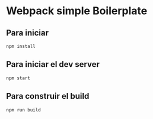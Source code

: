 # Webpack simple Boilerplate

## Para iniciar

```
npm install
```

## Para iniciar el dev server

```
npm start
```

## Para construir el build

```
npm run build
```

